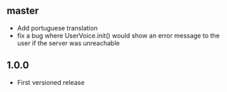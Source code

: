 ## master

* Add portuguese translation
* fix a bug where UserVoice.init() would show an error message to the user if the server was unreachable

## 1.0.0

* First versioned release

